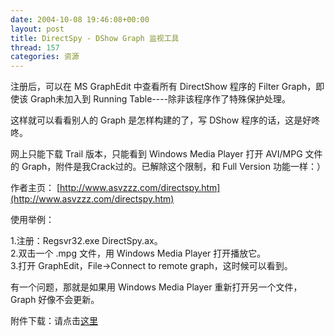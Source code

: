 ```yaml
---
date: 2004-10-08 19:46:08+00:00
layout: post
title: DirectSpy - DShow Graph 监视工具
thread: 157
categories: 资源
---
```


注册后，可以在 MS GraphEdit 中查看所有 DirectShow 程序的 Filter Graph，即使该 Graph未加入到 Running Table----除非该程序作了特殊保护处理。  
  
这样就可以看看别人的 Graph 是怎样构建的了，写 DShow 程序的话，这是好咚咚。  
  
网上只能下载 Trail 版本，只能看到 Windows Media Player 打开 AVI/MPG 文件的 Graph，附件是我Crack过的。已解除这个限制，和 Full Version 功能一样：）  
  
作者主页： [http://www.asvzzz.com/directspy.htm](http://www.asvzzz.com/directspy.htm)

  


使用举例：  
  
1.注册：Regsvr32.exe DirectSpy.ax。  
2.双击一个 .mpg 文件，用 Windows Media Player 打开播放它。  
3.打开 GraphEdit，File->Connect to remote graph，这时候可以看到。  
  
有一个问题，那就是如果用 Windows Media Player 重新打开另一个文件，Graph 好像不会更新。

  


附件下载：请点击[这里](/assets/1097207028.rar)